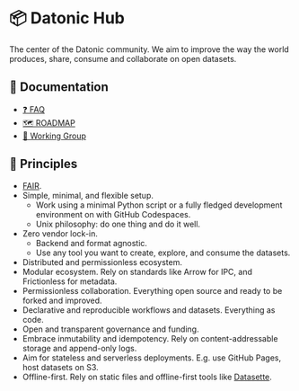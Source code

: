 # 📦 Datonic Hub

The center of the Datonic community. We aim to improve the way the world produces, share, consume and collaborate on open datasets.

## 📖 Documentation

- [❓ FAQ](docs/FAQ.md)
- [🗺️ ROADMAP](docs/ROADMAP.md)
- [🎒 Working Group](docs/working-group.md)

## 🌟 Principles

- [FAIR](https://www.go-fair.org/fair-principles/).
- Simple, minimal, and flexible setup.
  - Work using a minimal Python script or a fully fledged development environment on with GitHub Codespaces.
  - Unix philosophy: do one thing and do it well.
- Zero vendor lock-in.
  - Backend and format agnostic.
  - Use any tool you want to create, explore, and consume the datasets.
- Distributed and permissionless ecosystem.
- Modular ecosystem. Rely on standards like Arrow for IPC, and Frictionless for metadata.
- Permissionless collaboration. Everything open source and ready to be forked and improved.
- Declarative and reproducible workflows and datasets. Everything as code.
- Open and transparent governance and funding.
- Embrace inmutability and idempotency. Rely on content-addressable storage and append-only logs.
- Aim for stateless and serverless deployments. E.g. use GitHub Pages, host datasets on S3.
- Offline-first. Rely on static files and offline-first tools like [Datasette](https://datasette.io/).
